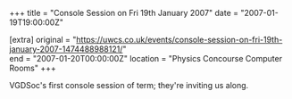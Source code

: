 +++
title = "Console Session on Fri 19th January 2007"
date = "2007-01-19T19:00:00Z"

[extra]
original = "https://uwcs.co.uk/events/console-session-on-fri-19th-january-2007-1474488988121/"    
end = "2007-01-20T00:00:00Z"
location = "Physics Concourse Computer Rooms"
+++

VGDSoc's first console session of term; they're inviting us along.

